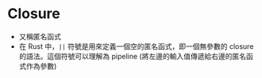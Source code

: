 # Closure

- 又稱匿名函式
- 在 Rust 中，`||` 符號是用來定義一個空的匿名函式，即一個無參數的 closure 的語法。這個符號可以理解為 pipeline (將左邊的輸入值傳遞給右邊的匿名函式作為參數)

